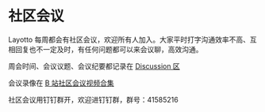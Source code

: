 # 社区会议
Layotto 每周都会有社区会议，欢迎所有人加入。大家平时打字沟通效率不高、互相回复也不一定及时，有任何问题都可以来会议聊，高效沟通。

周会时间、会议议题、会议纪要都记录在 [Discussion 区](https://github.com/mosn/layotto/discussions/627)

会议录像在 [B 站社区会议视频合集](https://space.bilibili.com/228717294/channel/seriesdetail?sid=2222011)

社区会议用钉钉群开，欢迎进钉钉群，群号：41585216
